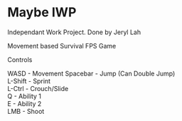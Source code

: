 # Maybe IWP
 
Independant Work Project. Done by Jeryl Lah

Movement based Survival FPS Game

Controls

WASD - Movement
Spacebar - Jump (Can Double Jump) <br/>
L-Shift - Sprint <br/>
L-Ctrl - Crouch/Slide <br/>
Q - Ability 1 <br/>
E - Ability 2 <br/>
LMB - Shoot
